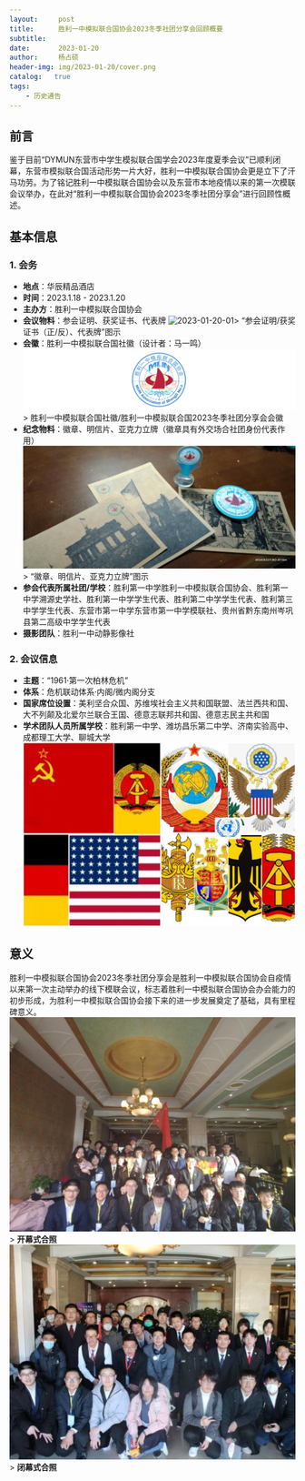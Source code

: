 ```yaml
---
layout:     post
title:      胜利一中模拟联合国协会2023冬季社团分享会回顾概要
subtitle:   
date:       2023-01-20
author:     杨占硕
header-img: img/2023-01-20/cover.png
catalog:   true
tags:
    - 历史通告
---
```



## 前言
鉴于目前“DYMUN东营市中学生模拟联合国学会2023年度夏季会议”已顺利闭幕，东营市模拟联合国活动形势一片大好，胜利一中模拟联合国协会更是立下了汗马功劳。为了铭记胜利一中模拟联合国协会以及东营市本地疫情以来的第一次模联会议举办，在此对“胜利一中模拟联合国协会2023冬季社团分享会”进行回顾性概述。

## 基本信息
### 1. 会务
- **地点**：华辰精品酒店
- **时间**：2023.1.18 - 2023.1.20
- **主办方**：胜利一中模拟联合国协会
- **会议物料**：参会证明、获奖证书、代表牌
![2023-01-20-01](/img/2023-01-20/01.png)> “参会证明/获奖证书（正/反）、代表牌”图示
- **会徽**：胜利一中模拟联合国社徽（设计者：马一鸣）
![2023-01-20-02](/img/2023-01-20/02.png)> 胜利一中模拟联合国社徽/胜利一中模拟联合国2023冬季社团分享会会徽
- **纪念物料**：徽章、明信片、亚克力立牌（徽章具有外交场合社团身份代表作用）
![2023-01-20-03](/img/2023-01-20/03.png)> “徽章、明信片、亚克力立牌”图示
- **参会代表所属社团/学校**：胜利第一中学胜利一中模拟联合国协会、胜利第一中学溯源史学社、胜利第一中学学生代表、胜利第二中学学生代表、胜利第三中学学生代表、东营市第一中学东营市第一中学模联社、贵州省黔东南州岑巩县第二高级中学学生代表
- **摄影团队**：胜利一中动静影像社

### 2. 会议信息
- **主题**：“1961·第一次柏林危机”
- **体系**：危机联动体系·内阁/微内阁分支
- **国家席位设置**：美利坚合众国、苏维埃社会主义共和国联盟、法兰西共和国、大不列颠及北爱尔兰联合王国、德意志联邦共和国、德意志民主共和国
- **学术团队人员所属学校**：胜利第一中学、潍坊昌乐第二中学、济南实验高中、成都理工大学、聊城大学
![2023-01-20-04](/img/2023-01-20/04.png)

## 意义
胜利一中模拟联合国协会2023冬季社团分享会是胜利一中模拟联合国协会自疫情以来第一次主动举办的线下模联会议，标志着胜利一中模拟联合国协会办会能力的初步形成，为胜利一中模拟联合国协会接下来的进一步发展奠定了基础，具有里程碑意义。
<br>
![2023-01-20-05](/img/2023-01-20/05.png)> **开幕式合照**
![2023-01-20-06](/img/2023-01-20/06.png)> **闭幕式合照**


